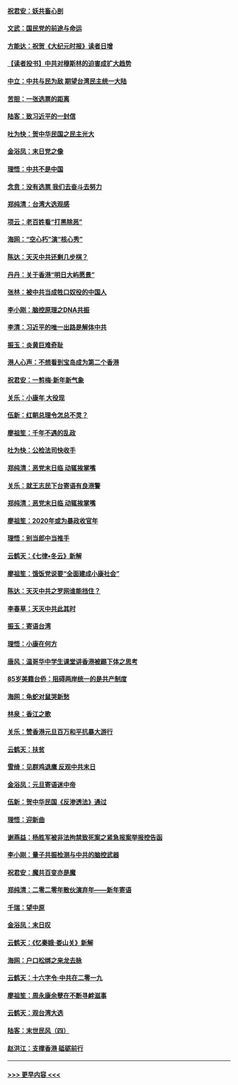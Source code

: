 #### [祝君安：妖共畜心剖](../pages/nsc993/n11794273.md?t=01160055) 
#### [文武：国民党的前途与命运](../pages/nsc993/n11794198.md?t=01160055) 
#### [方能达：祝贺《大纪元时报》读者日增](../pages/nsc993/n11793807.md?t=01160055) 
#### [【读者投书】中共对穆斯林的迫害成扩大趋势](../pages/nsc993/n11791371.md?t=01160055) 
#### [中立：中共与民为敌 期望台湾民主统一大陆](../pages/nsc993/n11790392.md?t=01160055) 
#### [苦胆：一张选票的距离](../pages/nsc993/n11788914.md?t=01160055) 
#### [陆客：致习近平的一封信](../pages/nsc993/n11788867.md?t=01160055) 
#### [吐为快：贺中华民国之民主光大](../pages/nsc993/n11788618.md?t=01160055) 
#### [金浴凤：末日党之像](../pages/nsc993/n11787475.md?t=01160055) 
#### [理悟：中共不是中国](../pages/nsc993/n11787463.md?t=01160055) 
#### [念贲：没有选票  我们去奋斗去努力](../pages/nsc993/n11787398.md?t=01160055) 
#### [郑纯清：台湾大选观感](../pages/nsc993/n11786210.md?t=01160055) 
#### [项云：老百姓看“打黑除恶”](../pages/nsc993/n11785398.md?t=01160055) 
#### [海网：“空心朽”演“核心秀”](../pages/nsc993/n11783874.md?t=01160055) 
#### [陈达：天灭中共还剩几步棋？](../pages/nsc993/n11783719.md?t=01160055) 
#### [丹丹：关于香港“明日大屿愿景”](../pages/nsc993/n11783273.md?t=01160055) 
#### [张林：被中共当成牲口奴役的中国人](../pages/nsc993/n11782397.md?t=01160055) 
#### [李小刚：脑控原理之DNA共振](../pages/nsc993/n11780962.md?t=01160055) 
#### [李清：习近平的唯一出路是解体中共](../pages/nsc993/n11780866.md?t=01160055) 
#### [振玉：炎黄巨难奇耻](../pages/nsc993/n11779632.md?t=01160055) 
#### [港人心声：不想看到宝岛成为第二个香港](../pages/nsc993/n11778817.md?t=01160055) 
#### [祝君安：一剪梅‧新年新气象](../pages/nsc993/n11776340.md?t=01160055) 
#### [关乐：小康年 大役现](../pages/nsc993/n11774213.md?t=01160055) 
#### [伍新：红朝总理令怎总不灵？](../pages/nsc993/n11770813.md?t=01160055) 
#### [廖祖笙：千年不遇的乱政](../pages/nsc993/n11770373.md?t=01160055) 
#### [吐为快：公检法司快收手](../pages/nsc993/n11770359.md?t=01160055) 
#### [郑纯清：恶党末日临 动辄挨掌嘴](../pages/nsc993/n11769912.md?t=01160055) 
#### [关乐：就王志民下台寄语有良港警](../pages/nsc993/n11769903.md?t=01160055) 
#### [郑纯清：恶党末日临 动辄挨掌嘴](../pages/nsc993/n11769356.md?t=01160055) 
#### [廖祖笙：2020年或为暴政收官年](../pages/nsc993/n11768216.md?t=01160055) 
#### [理悟：别当郎中当推手](../pages/nsc993/n11768243.md?t=01160055) 
#### [云鹤天：《七律▪冬云》新解](../pages/nsc993/n11768204.md?t=01160055) 
#### [廖祖笙：饿饭党说要“全面建成小康社会”](../pages/nsc993/n11767482.md?t=01160055) 
#### [陈达：天灭中共之罗网谁能挡住？](../pages/nsc993/n11767465.md?t=01160055) 
#### [李春草：天灭中共此其时](../pages/nsc993/n11767452.md?t=01160055) 
#### [振玉：寄语台湾](../pages/nsc993/n11767432.md?t=01160055) 
#### [理悟：小康在何方](../pages/nsc993/n11767394.md?t=01160055) 
#### [唐风：温哥华中学生课堂讲香港被踢下体之思考](../pages/nsc993/n11766848.md?t=01160055) 
#### [85岁美籍台侨：阻碍两岸统一的是共产制度](../pages/nsc993/n11765043.md?t=01160055) 
#### [海网：龟蛇对鼠哭新愁](../pages/nsc993/n11764895.md?t=01160055) 
#### [林泉：香江之歌](../pages/nsc993/n11764415.md?t=01160055) 
#### [关乐：赞香港元旦百万和平抗暴大游行](../pages/nsc993/n11764382.md?t=01160055) 
#### [云鹤天：扶贫](../pages/nsc993/n11764245.md?t=01160055) 
#### [雪绮：见群鸡退鹰  反观中共末日](../pages/nsc993/n11762112.md?t=01160055) 
#### [金浴凤：元旦寄语迷中帝](../pages/nsc993/n11761788.md?t=01160055) 
#### [伍新：贺中华民国《反渗透法》通过](../pages/nsc993/n11761994.md?t=01160055) 
#### [理悟：迎新曲](../pages/nsc993/n11761152.md?t=01160055) 
#### [谢燕益：杨胜军被非法拘禁致死案之紧急报案举报控告函](../pages/nsc993/n11756134.md?t=01160055) 
#### [李小刚：量子共振检测与中共的脑控武器](../pages/nsc993/n11754518.md?t=01160055) 
#### [祝君安：魔共百变亦是魔](../pages/nsc993/n11754469.md?t=01160055) 
#### [郑纯清：二零二零年散伙演弃年——新年寄语](../pages/nsc993/n11754195.md?t=01160055) 
#### [千瑞：望中原](../pages/nsc993/n11754159.md?t=01160055) 
#### [金浴凤：末日叹](../pages/nsc993/n11752359.md?t=01160055) 
#### [云鹤天：《忆秦娥‧娄山关》新解](../pages/nsc993/n11752348.md?t=01160055) 
#### [海网：户口松绑之来龙去脉](../pages/nsc993/n11752328.md?t=01160055) 
#### [云鹤天：十六字令‧中共在二零一九](../pages/nsc993/n11752305.md?t=01160055) 
#### [廖祖笙：周永康余孽在不断寻衅滋事](../pages/nsc993/n11751013.md?t=01160055) 
#### [云鹤天：观台湾大选](../pages/nsc993/n11751007.md?t=01160055) 
#### [陆客：末世民风（四）](../pages/nsc993/n11749203.md?t=01160055) 
#### [赵洪江：支撑香港 砥砺前行](../pages/nsc993/n11748482.md?t=01160055) 

----
#### [ >>> 更早内容 <<< ](../indexes/nsc993-earlier.md)
